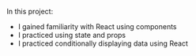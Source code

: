 In this project:

- I gained familiarity with React using components
- I practiced using state and props
- I practiced conditionally displaying data using React

